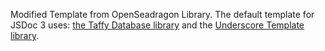 Modified Template from OpenSeadragon Library.
The default template for JSDoc 3 uses: [the Taffy Database library](http://taffydb.com/) and the [Underscore Template library](http://documentcloud.github.com/underscore/#template).
